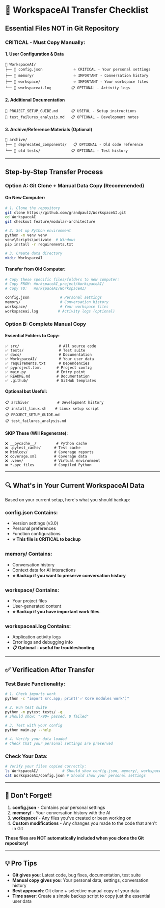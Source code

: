 # 🎯 WorkspaceAI Transfer Checklist

## Essential Files NOT in Git Repository

### **CRITICAL - Must Copy Manually:**

#### 1. User Configuration & Data
```
📁 WorkspaceAI/
├── 📄 config.json              ⭐ CRITICAL - Your personal settings
├── 📁 memory/                  ⭐ IMPORTANT - Conversation history  
├── 📁 workspace/               ⭐ IMPORTANT - Your workspace files
└── 📄 workspaceai.log         📋 OPTIONAL - Activity logs
```

#### 2. Additional Documentation
```
📄 PROJECT_SETUP_GUIDE.md      📋 USEFUL - Setup instructions
📄 test_failures_analysis.md   📋 OPTIONAL - Development notes
```

#### 3. Archive/Reference Materials (Optional)
```
📁 archive/
├── 📁 deprecated_components/   📋 OPTIONAL - Old code reference
└── 📁 old tests/              📋 OPTIONAL - Test history
```

---

## Step-by-Step Transfer Process

### **Option A: Git Clone + Manual Data Copy (Recommended)**

#### On New Computer:
```bash
# 1. Clone the repository
git clone https://github.com/grandpaul2/WorkspaceAI.git
cd WorkspaceAI
git checkout feature/modular-architecture

# 2. Set up Python environment
python -m venv venv
venv\Scripts\activate  # Windows
pip install -r requirements.txt

# 3. Create data directory
mkdir WorkspaceAI
```

#### Transfer from Old Computer:
```bash
# Copy these specific files/folders to new computer:
# Copy FROM: WorkspaceAI_project/WorkspaceAI/
# Copy TO:   WorkspaceAI/WorkspaceAI/

config.json              # Personal settings
memory/                  # Conversation history  
workspace/               # Your workspace files
workspaceai.log         # Activity logs (optional)
```

### **Option B: Complete Manual Copy**

#### Essential Folders to Copy:
```
✅ src/                  # All source code
✅ tests/                # Test suite  
✅ docs/                 # Documentation
✅ WorkspaceAI/          # Your user data
✅ requirements.txt      # Dependencies
✅ pyproject.toml       # Project config
✅ main.py              # Entry point
✅ README.md            # Documentation
✅ .github/             # GitHub templates
```

#### Optional but Useful:
```
📋 archive/             # Development history
📋 install_linux.sh    # Linux setup script
📋 PROJECT_SETUP_GUIDE.md
📋 test_failures_analysis.md
```

#### SKIP These (Will Regenerate):
```
❌ __pycache__/         # Python cache
❌ .pytest_cache/      # Test cache  
❌ htmlcov/            # Coverage reports
❌ coverage.xml        # Coverage data
❌ .venv/              # Virtual environment
❌ *.pyc files         # Compiled Python
```

---

## 🔍 What's in Your Current WorkspaceAI Data

Based on your current setup, here's what you should backup:

### config.json Contains:
- Version settings (v3.0)
- Personal preferences
- Function configurations
- **⭐ This file is CRITICAL to backup**

### memory/ Contains:
- Conversation history
- Context data for AI interactions
- **⭐ Backup if you want to preserve conversation history**

### workspace/ Contains:
- Your project files
- User-generated content
- **⭐ Backup if you have important work files**

### workspaceai.log Contains:
- Application activity logs
- Error logs and debugging info
- **📋 Optional - useful for troubleshooting**

---

## ✅ Verification After Transfer

### Test Basic Functionality:
```bash
# 1. Check imports work
python -c "import src.app; print('✅ Core modules work')"

# 2. Run test suite  
python -m pytest tests/ -q
# Should show: "790+ passed, 0 failed"

# 3. Test with your config
python main.py --help

# 4. Verify your data loaded
# Check that your personal settings are preserved
```

### Check Your Data:
```bash
# Verify your files copied correctly:
ls WorkspaceAI/           # Should show config.json, memory/, workspace/
cat WorkspaceAI/config.json # Should show your personal settings
```

---

## 🚨 Don't Forget!

1. **config.json** - Contains your personal settings
2. **memory/** - Your conversation history with the AI
3. **workspace/** - Any files you've created or been working on
4. **Custom modifications** - Any changes you made to the code that aren't in Git

**These files are NOT automatically included when you clone the Git repository!**

---

## 💡 Pro Tips

- **Git gives you**: Latest code, bug fixes, documentation, test suite
- **Manual copy gives you**: Your personal data, settings, conversation history
- **Best approach**: Git clone + selective manual copy of your data
- **Time saver**: Create a simple backup script to copy just the essential user data
